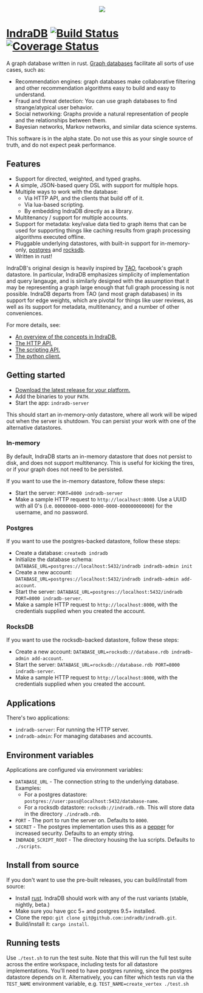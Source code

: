 <p align="center">
 	<img src="https://indradb.github.io/logo.png">
</p>

# [IndraDB](https://indradb.github.io) [![Build Status](https://travis-ci.org/indradb/indradb.svg?branch=master)](https://travis-ci.org/indradb/indradb) [![Coverage Status](https://coveralls.io/repos/github/indradb/indradb/badge.svg?branch=master)](https://coveralls.io/github/indradb/indradb?branch=master)

A graph database written in rust. [Graph databases](https://en.wikipedia.org/wiki/Graph_database) facilitate all sorts of use cases, such as:

* Recommendation engines: graph databases make collaborative filtering and other recommendation algorithms easy to build and easy to understand.
* Fraud and threat detection: You can use graph databases to find strange/atypical user behavior.
* Social networking: Graphs provide a natural representation of people and the relationships between them.
* Bayesian networks, Markov networks, and similar data science systems.

This software is in the alpha state. Do not use this as your single source of truth, and do not expect peak performance.

## Features

* Support for directed, weighted, and typed graphs.
* A simple, JSON-based query DSL with support for multiple hops.
* Multiple ways to work with the database:
    * Via HTTP API, and the clients that build off of it.
    * Via lua-based scripting.
    * By embedding IndraDB directly as a library.
* Multitenancy / support for multiple accounts.
* Support for metadata: key/value data tied to graph items that can be used for supporting things like caching results from graph processing algorithms executed offline.
* Pluggable underlying datastores, with built-in support for in-memory-only, [postgres](https://www.postgresql.org/) and [rocksdb](https://github.com/facebook/rocksdb).
* Written in rust!

IndraDB's original design is heavily inspired by [TAO](https://www.cs.cmu.edu/~pavlo/courses/fall2013/static/papers/11730-atc13-bronson.pdf), facebook's graph datastore. In particular, IndraDB emphasizes simplicity of implementation and query langauge, and is similarly designed with the assumption that it may be representing a graph large enough that full graph processing is not possible. IndraDB departs from TAO (and most graph databases) in its support for edge weights, which are pivotal for things like user reviews, as well as its support for metadata, multitenancy, and a number of other conveniences.

For more details, see:

* [An overview of the concepts in IndraDB.](https://indradb.github.io/concepts.html)
* [The HTTP API.](https://indradb.github.io/http-api.html)
* [The scripting API.](https://indradb.github.io/scripting.html)
* [The python client.](https://github.com/indradb/python-client)

## Getting started

* [Download the latest release for your platform.](https://github.com/indradb/indradb/releases)
* Add the binaries to your `PATH`.
* Start the app: `indradb-server`

This should start an in-memory-only datastore, where all work will be wiped
out when the server is shutdown. You can persist your work with one of the
alternative datastores.

### In-memory

By default, IndraDB starts an in-memory datastore that does not persist to
disk, and does not support multitenancy. This is useful for kicking the tires,
or if your graph does not need to be persisted.

If you want to use the in-memory datastore, follow these steps:

* Start the server: `PORT=8000 indradb-server`
* Make a sample HTTP request to `http://localhost:8000`. Use a UUID with all
0's (i.e. `00000000-0000-0000-0000-000000000000`) for the username, and no
password.

### Postgres

If you want to use the postgres-backed datastore, follow these steps:

* Create a database: `createdb indradb`
* Initialize the database schema: `DATABASE_URL=postgres://localhost:5432/indradb indradb-admin init`
* Create a new account: `DATABASE_URL=postgres://localhost:5432/indradb indradb-admin add-account`.
* Start the server: `DATABASE_URL=postgres://localhost:5432/indradb PORT=8000 indradb-server`.
* Make a sample HTTP request to `http://localhost:8000`, with the credentials supplied when you created the account.

### RocksDB

If you want to use the rocksdb-backed datastore, follow these steps:

* Create a new account: `DATABASE_URL=rocksdb://database.rdb indradb-admin add-account`.
* Start the server: `DATABASE_URL=rocksdb://database.rdb PORT=8000 indradb-server`.
* Make a sample HTTP request to `http://localhost:8000`, with the credentials supplied when you created the account.

## Applications

There's two applications:

* `indradb-server`: For running the HTTP server.
* `indradb-admin`: For managing databases and accounts.

## Environment variables

Applications are configured via environment variables:

* `DATABASE_URL` - The connection string to the underlying database. Examples:
    * For a postgres datastore: `postgres://user:pass@localhost:5432/database-name`.
    * For a rocksdb datastore: `rocksdb://indradb.rdb`. This will store data in the directory `./indradb.rdb`.
* `PORT` - The port to run the server on. Defaults to `8000`.
* `SECRET` - The postgres implementation uses this as a [pepper](https://en.wikipedia.org/wiki/Pepper_%28cryptography%29) for increased security. Defaults to an empty string.
* `INDRADB_SCRIPT_ROOT` - The directory housing the lua scripts. Defaults to `./scripts`.

## Install from source

If you don't want to use the pre-built releases, you can build/install from source:

* Install [rust](https://www.rust-lang.org/en-US/install.html). IndraDB should work with any of the rust variants (stable, nightly, beta.)
* Make sure you have gcc 5+ and postgres 9.5+ installed.
* Clone the repo: `git clone git@github.com:indradb/indradb.git`.
* Build/install it: `cargo install`.

## Running tests

Use `./test.sh` to run the test suite. Note that this will run the full test suite across the entire workspace, including tests for all datastore implementations. You'll need to have postgres running, since the postgres datastore depends on it. Alternatively, you can filter which tests run via the `TEST_NAME` environment variable, e.g. `TEST_NAME=create_vertex ./test.sh`

